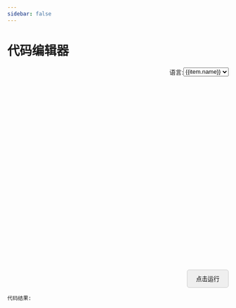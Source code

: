 ```yaml
---
sidebar: false
---
```

# 代码编辑器

<div id='get' class='get'>
  语言: <select id="lang">
   <option :value="item.value" v-for='item in languages'>{{item.name}}</option>
  </select>
</div>
<div class='happ'>
 <div id='container' style="width: 800px; height: 400px"></div>
 <div class='btnx'>
 <button @click='runcode' class='codebtn'>点击运行</button>
 </div>

   `代码结果:`
 <div id='rusult' style="width: 800px; height: 100px"></div>
</div>

<script setup>
import { onMounted, watch, ref } from 'vue'
import axios from 'axios'
import { useData } from 'vitepress'
const { isDark } = useData()
let monacoEditor, rusultediot
const modellang = ref('javascript')
const languages = [
  { name: 'javascript', value: 'javascript' },
  { name: 'typescript', value: 'typescript' },
  { name: 'python', value: 'python' },
  { name: 'java', value: 'java' },
  { name: 'c', value: 'c' },
  { name: 'c++', value: 'cpp' },
  { name: 'c#', value: 'csharp' },
  { name: 'go', value: 'go' },
]

onMounted(() => {
   console.log('mounted')
   console.log('sssr??',import.meta.env.SSR)

  if (!import.meta.env.SSR) { // 只在客户端执行
  //执行代码
    import('monaco-editor').then(monaco => {
      import('monaco-editor/esm/vs/editor/editor.worker?worker')
      import('monaco-editor/esm/vs/language/json/json.worker?worker')
      import('monaco-editor/esm/vs/language/css/css.worker?worker')
      import('monaco-editor/esm/vs/language/html/html.worker?worker')
      import('monaco-editor/esm/vs/language/typescript/ts.worker?worker')

      self.MonacoEnvironment = {
        getWorker(_, label) {
          if (label === 'typescript' || label === 'javascript') {
            return new monaco.languages.typescript.TypeScriptWorker()
          }
          return new monaco.editor.EditorWorker()
        },
      }

      watch(isDark, (newVal) => {
        monaco.editor.setTheme(newVal ? 'vs-dark' : '')
      })

      const ele = document.querySelector('#container')
      monacoEditor = monaco.editor.create(ele, {
        value: "function hello() {\nconsole.log('Hello world!');\n}\nhello()",
        language: 'javascript',
        theme: isDark.value ? 'vs-dark' : '',
      })

      const rusult = document.querySelector('#rusult')
      rusultediot = monaco.editor.create(rusult, {
        value: '',
        language: 'javascript',
         readOnly: true,
        theme: isDark.value ? 'vs-dark' : '',
      })

      const lang = document.querySelector('#lang')
      lang.addEventListener('change', (e) => {
        const newLang = e.target.value
        monaco.editor.setModelLanguage(monacoEditor.getModel(), newLang)
      })
    })
  }
})

const runcode = () => {
  if (monacoEditor) {
    const code = monacoEditor.getValue()
    axios
      .post('https://demo.gyhtop.top:5117/', {
        code,
        language: modellang.value,
      })
      .then((res) => {
        console.log('res', res)
        rusultediot.setValue(res.data)
      })
  }
}
</script>

<style >
.get {
  display: flex;
  justify-content: end;
  margin: 20px 0;
}
.btnx{
 display: flex;
 justify-content: end;
}
.codebtn{
  /* 增加阴影等样式 */
  padding: 10px 20px;
  border: 1px solid #ccc;
  border-radius: 5px;
  cursor: pointer;
  margin-top: 20px;
}
.codebtn:hover {
  background-color: var(--vp-c-bg);

}

</style>
